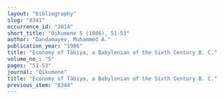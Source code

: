 ```yaml
---
layout: "bibliography"
slug: "8341"
occurrence_id: "3814"
short_title: "Oikumene 5 (1986), 51-53"
author: "Dandamayev, Muhammed A."
publication_year: "1986"
title: "Economy of Tābiya, a Babylonian of the Sixth Century B. C."
volume_no_: "5"
pages: "51-53"
journal: "Oikumene"
title: "Economy of Tābiya, a Babylonian of the Sixth Century B. C."
previous_item: "8344"
---
```

